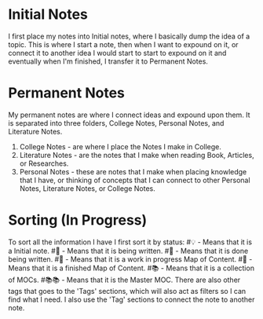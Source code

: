 # Initial Notes
I first place my notes into Initial notes, where I basically dump the idea of a topic. This is where I start a note, then when I want to expound on it, or connect it to another idea I would start to start to expound on it and eventually when I'm finished, I transfer it to Permanent Notes.

# Permanent Notes
My permanent notes are where I connect ideas and expound upon them. It is separated into three folders, College Notes, Personal Notes, and Literature Notes.

1. College Notes - are where I place the Notes I make in College.
2. Literature Notes - are the notes that I make when reading Book, Articles, or Researches.
3. Personal Notes - these are notes that I make when placing knowledge that I have, or thinking of concepts that I can connect to other Personal Notes, Literature Notes, or College Notes.

# Sorting (In Progress)
To sort all the information I have I first sort it by status:
#💡 - Means that it is a Initial note.
#📝 - Means that it is being written.
#📄 - Means that it is done being written.
#📕 - Means that it is a work in progress Map of Content.
#📘 - Means that it is a finished Map of Content.
#📚 - Means that it is a collection of MOCs.
#📚📚 - Means that it is the Master MOC.
There are also other tags that goes to the 'Tags' sections, which will also act as filters so I can find what I need. I also use the 'Tag' sections to connect the note to another note.

